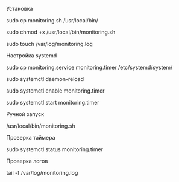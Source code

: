 Установка


sudo cp monitoring.sh /usr/local/bin/

sudo chmod +x /usr/local/bin/monitoring.sh

sudo touch /var/log/monitoring.log


Настройка systemd

sudo cp monitoring.service monitoring.timer /etc/systemd/system/

sudo systemctl daemon-reload

sudo systemctl enable monitoring.timer

sudo systemctl start monitoring.timer


Ручной запуск

/usr/local/bin/monitoring.sh


Проверка таймера

sudo systemctl status monitoring.timer


Проверка логов

tail -f /var/log/monitoring.log

